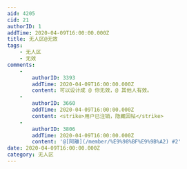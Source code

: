 ```yaml
---
aid: 4205
cid: 21
authorID: 1
addTime: 2020-04-09T16:00:00.000Z
title: 无人区@无效
tags:
    - 无人区
    - 无效
comments:
    -
        authorID: 3393
        addTime: 2020-04-09T16:00:00.000Z
        content: 可以设计成 @ 你无效，@ 其他人有效。
    -
        authorID: 3660
        addTime: 2020-04-09T16:00:00.000Z
        content: <strike>用户已注销，隐藏回帖</strike>
    -
        authorID: 3806
        addTime: 2020-04-09T16:00:00.000Z
        content: '@[阿離](/member/%E9%98%BF%E9%9B%A2) #2'
date: 2020-04-09T16:00:00.000Z
category: 无人区
---
```



